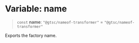 # Variable: name

> `const` **name**: `"@gtsc/nameof-transformer"` = `"@gtsc/nameof-transformer"`

Exports the factory name.
